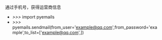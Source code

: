 通过手机号，获得运营商信息
* *>>>* import pyemails
* *>>>* pyemails.sendmail(from_user='example@qq.com',from_password='example',to_list=['example@qq.com',])
